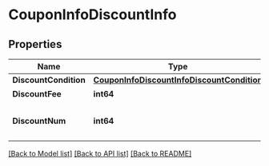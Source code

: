 # CouponInfoDiscountInfo

## Properties

Name | Type | Description | Notes
------------ | ------------- | ------------- | -------------
**DiscountCondition** | [**CouponInfoDiscountInfoDiscountCondition**](CouponInfo_discount_info_discount_condition.md) |  | [optional] 
**DiscountFee** | **int64** | 满减金额 | 
**DiscountNum** | **int64** | 打折商品数量，满减券需填写 | [optional] 

[[Back to Model list]](../README.md#documentation-for-models) [[Back to API list]](../README.md#documentation-for-api-endpoints) [[Back to README]](../README.md)


